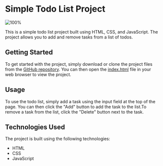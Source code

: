 # Simple Todo List Project

![100%](https://progress-bar.dev/100/?title=Done)

This is a simple todo list project built using HTML, CSS, and JavaScript. The project allows you to add and remove tasks from a list of todos.

## Getting Started

To get started with the project, simply download or clone the project files from the [GitHub repository](https://github.com/m7moudGadallah/todo-list). You can then open the [index.html](./index.html) file in your web browser to view the project.

## Usage

To use the todo list, simply add a task using the input field at the top of the page. You can then click the "Add" button to add the task to the list.To remove a task from the list, click the "Delete" button next to the task.

## Technologies Used

The project is built using the following technologies:

- HTML
- CSS
- JavaScript
